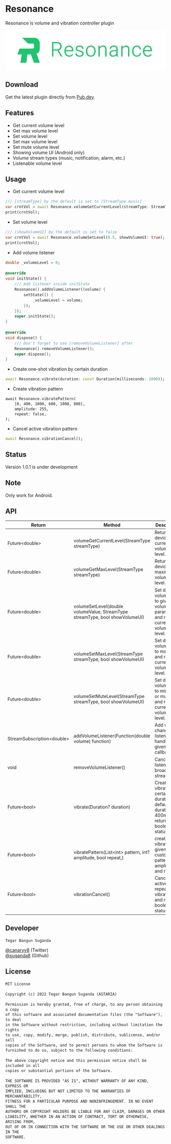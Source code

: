 # Resonance

Resonance is volume and vibration controller plugin

![](static/resonance.png)

## Download

Get the latest plugin directly from [Pub.dev][1].

## Features

- Get current volume level
- Get max volume level
- Set volume level
- Set max volume level
- Set mute volume level
- Showing volume UI (Android only)
- Volume stream types (music, notification, alarm, etc.)
- Listenable volume level

## Usage

- Get current volume level

```dart
/// [streamType] by the default is set to [StreamType.music]
var crntVol = await Resonance.volumeGetCurrentLevel(streamType: StreamType.alarm);
print(crntVol);
```

- Set volume level

```dart
/// [showVolumeUI] by the default is set to false
var crntVol = await Resonance.volumeSetLevel(0.5, showVolumeUI: true);
print(crntVol);
```

- Add volume listener

```dart
double _volumeLevel = 0;

@override
void initState() {
    /// Add listener inside initState
    Resonance().addVolumeListener((volume) {
        setState(() {
            _volumeLevel = volume;
        });
    });
    super.initState();
}

@override
void dispose() {
    /// Don't forget to use [removeVolumeListener] after
    Resonance().removeVolumeListener();
    super.dispose();
}
```

- Create one-shot vibration by certain duration

```dart
await Resonance.vibrate(duration: const Duration(milliseconds: 1000));
```

- Create vibration pattern

```dart\\
await Resonance.vibratePattern(
    [0, 400, 1000, 600, 1000, 800],
    amplitude: 255,
    repeat: false,
);
```

- Cancel active vibration pattern

```dart
await Resonance.vibrationCancel();
```

## Status

Version 1.0.1 is under development

## Note

Only work for Android.

## API

Return | Method | Description
--------------- | --- | ---
Future\<double> | volumeGetCurrentLevel(StreamType streamType) | Returns device's current volume level.
Future\<double> | volumeGetMaxLevel(StreamType streamType) | Returns device's maximum volume level.
Future\<double> | volumeSetLevel(double volumeValue, StreamType streamType, bool showVolumeUI) | Set device's volume level to given volumeValue parameter and returns current volume level.
Future\<double> | volumeSetMaxLevel(StreamType streamType, bool showVolumeUI) | Set device's volume level to maximum and returns current volume level.
Future\<double> | volumeSetMuteLevel(StreamType streamType, bool showVolumeUI) | Set device's volume level to minimum or muted and returns current volume level.
StreamSubscription\<double> | addVolumeListener(Function(double volume) function) | Add volume change listener to handle given callback.
void | removeVolumeListener() | Cancel listener from broadcast stream
Future\<bool> | vibrate(Duration? duration) | Create vibration by certain duration, default duration is 400ms and returns boolean status.
Future\<bool> | vibratePattern(List\<int> pattern, int? amplitude, bool repeat,) | create vibration by given custom pattern, amplitude, and repeat.
Future\<bool> | vibrationCancel() | Cancel any active repeated vibration and returns boolean status.

## Developer

```
Tegar Bangun Suganda
```

[@canaryv8][2] (Twitter)\
[@suganda8][3] (Github)

## License

```
MIT License

Copyright (c) 2022 Tegar Bangun Suganda (ASTARIA)

Permission is hereby granted, free of charge, to any person obtaining a copy
of this software and associated documentation files (the "Software"), to deal
in the Software without restriction, including without limitation the rights
to use, copy, modify, merge, publish, distribute, sublicense, and/or sell
copies of the Software, and to permit persons to whom the Software is
furnished to do so, subject to the following conditions:

The above copyright notice and this permission notice shall be included in all
copies or substantial portions of the Software.

THE SOFTWARE IS PROVIDED "AS IS", WITHOUT WARRANTY OF ANY KIND, EXPRESS OR
IMPLIED, INCLUDING BUT NOT LIMITED TO THE WARRANTIES OF MERCHANTABILITY,
FITNESS FOR A PARTICULAR PURPOSE AND NONINFRINGEMENT. IN NO EVENT SHALL THE
AUTHORS OR COPYRIGHT HOLDERS BE LIABLE FOR ANY CLAIM, DAMAGES OR OTHER
LIABILITY, WHETHER IN AN ACTION OF CONTRACT, TORT OR OTHERWISE, ARISING FROM,
OUT OF OR IN CONNECTION WITH THE SOFTWARE OR THE USE OR OTHER DEALINGS IN THE
SOFTWARE.
```

[1]: https://pub.dev/packages/resonance
[2]: https://twitter.com/canaryv8
[3]: https://github.com/suganda8